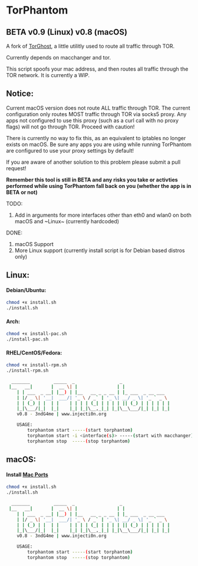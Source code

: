 # TorPhantom
## BETA v0.9 (Linux) v0.8 (macOS)
A fork of [TorGhost](https://github.com/susmithHCK/torghost), a little utilitly used to route all traffic through TOR.

Currently depends on macchanger and tor.

This script spoofs your mac address, and then routes all traffic through the TOR network. It is currently a WIP.

## Notice:
Current macOS version does not route ALL traffic through TOR. The current configuration only routes MOST traffic through TOR via socks5 proxy. Any apps not configured to use this proxy (such as a curl call with no proxy flags) will not go through TOR. Proceed with caution!

There is currently no way to fix this, as an equivalent to iptables no longer exists on macOS. Be sure any apps you are using while running TorPhantom are configured to use your proxy settings by default!

If you are aware of another solution to this problem please submit a pull request!

**Remember this tool is still in BETA and any risks you take or activties performed while using TorPhantom fall back on you (whether the app is in BETA or not)**

TODO:
1. Add in arguments for more interfaces other than eth0 and wlan0 on both macOS and ~Linux~ (currently hardcoded)


DONE:
1. macOS Support
2. More Linux support (currently install script is for Debian based distros only)


## Linux:

#### Debian/Ubuntu:

```sh
chmod +x install.sh
./install.sh
```

#### Arch:

```sh
chmod +x install-pac.sh
./install-pac.sh
```


#### RHEL/CentOS/Fedora:

```sh
chmod +x install-rpm.sh
./install-rpm.sh
```

```sh
  _______         _____  _                 _                  
 |__   __|       |  __ \| |               | |                 
    | | ___  _ __| |__) | |__   __ _ _ __ | |_ ___  _ __ ___  
    | |/ _ \| '__|  ___/| '_ \ / _` | '_ \| __/ _ \| '_ ` _ \
    | | (_) | |  | |    | | | | (_| | | | | || (_) | | | | | |
    |_|\___/|_|  |_|    |_| |_|\__,_|_| |_|\__\___/|_| |_| |_|
	v0.8 - 3ndG4me | www.injecti0n.org

	USAGE:
        torphantom start -----(start torphantom)
        torphantom start -i <interface(s)> -----(start with macchanger)
        torphantom stop  -----(stop torphantom)
```

## macOS:
#### Install [Mac Ports](https://www.macports.org/install.php)
```sh
chmod +x install.sh
./install.sh
```
```sh
  _______         _____  _                 _                  
 |__   __|       |  __ \| |               | |                 
    | | ___  _ __| |__) | |__   __ _ _ __ | |_ ___  _ __ ___  
    | |/ _ \| '__|  ___/| '_ \ / _` | '_ \| __/ _ \| '_ ` _ \
    | | (_) | |  | |    | | | | (_| | | | | || (_) | | | | | |
    |_|\___/|_|  |_|    |_| |_|\__,_|_| |_|\__\___/|_| |_| |_|
	v0.8 - 3ndG4me | www.injecti0n.org

	USAGE:
        torphantom start -----(start torphantom)
        torphantom stop  -----(stop torphantom)
```

